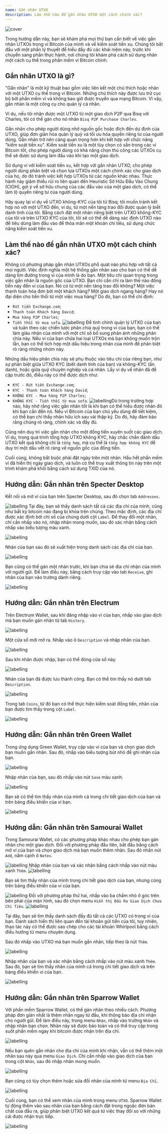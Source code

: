 ```yaml
---
name: Gắn nhãn UTXO
description: Làm thế nào để gắn nhãn UTXO một cách chính xác?
---
```

![cover](assets/cover.webp)

Trong hướng dẫn này, bạn sẽ khám phá mọi thứ bạn cần biết về việc gắn nhãn UTXOs trong ví Bitcoin của mình và về kiểm soát tiền xu. Chúng tôi bắt đầu với một phần lý thuyết để hiểu đầy đủ các khái niệm này, trước khi chuyển sang phần thực hành, nơi chúng tôi khám phá cách sử dụng nhãn một cách cụ thể trong phần mềm ví Bitcoin chính.

## Gắn nhãn UTXO là gì?
"Gắn nhãn" là một kỹ thuật bao gồm việc liên kết một chú thích hoặc nhãn với một UTXO cụ thể trong ví Bitcoin. Những chú thích này được lưu trữ cục bộ bởi phần mềm ví và không bao giờ được truyền qua mạng Bitcoin. Vì vậy, gắn nhãn là một công cụ cho quản lý cá nhân.

Ví dụ, nếu tôi nhận được một UTXO từ một giao dịch P2P qua Bisq với Charles, tôi có thể gán cho nó nhãn `Bisq P2P Purchase Charles`.

Gắn nhãn cho phép người dùng nhớ nguồn gốc hoặc đích đến dự định của UTXO, giúp đơn giản hóa quản lý quỹ và tối ưu hóa quyền riêng tư của người dùng. Gắn nhãn trở nên càng quan trọng hơn khi kết hợp với chức năng "kiểm soát tiền xu". Kiểm soát tiền xu là một tùy chọn có sẵn trong các ví Bitcoin tốt, cho phép người dùng có khả năng chọn thủ công các UTXOs cụ thể sẽ được sử dụng làm đầu vào khi tạo một giao dịch.

Sử dụng ví với kiểm soát tiền xu, kết hợp với gắn nhãn UTXO, cho phép người dùng phân biệt và chọn lựa UTXOs một cách chính xác cho giao dịch của họ, do đó tránh việc kết hợp UTXOs từ các nguồn khác nhau. Thực hành này giảm thiểu rủi ro liên quan đến Heuristic Sở Hữu Đầu Vào Chung (CIOH), gợi ý về sở hữu chung của các đầu vào của một giao dịch, có thể làm lộ quyền riêng tư của người dùng.

Hãy quay lại ví dụ về UTXO không-KYC của tôi từ Bisq; tôi muốn tránh kết hợp nó với một UTXO đến, ví dụ, từ một nền tảng trao đổi được quản lý biết danh tính của tôi. Bằng cách đặt một nhãn riêng biệt trên UTXO không-KYC của tôi và trên UTXO KYC của tôi, tôi sẽ có thể dễ dàng xác định UTXO nào để tiêu dùng làm đầu vào để thỏa mãn một khoản chi tiêu, sử dụng chức năng kiểm soát tiền xu.

## Làm thế nào để gắn nhãn UTXO một cách chính xác?
Không có phương pháp gắn nhãn UTXOs phổ quát nào phù hợp với tất cả mọi người. Việc định nghĩa một hệ thống gắn nhãn sao cho bạn có thể dễ dàng tìm đường trong ví của mình là do bạn.
Một tiêu chí quan trọng trong việc gắn nhãn là nguồn gốc của UTXO. Bạn chỉ cần chỉ ra làm thế nào đồng tiền này đến ví của bạn. Nó có từ một nền tảng trao đổi không? Một việc thanh toán hóa đơn bởi một khách hàng? Một giao dịch ngang hàng? Hay nó đại diện cho tiền thối từ một việc mua hàng? Do đó, bạn có thể chỉ định:
- `Rút tiền Exchange.com`;
- `Thanh toán Khách hàng David`;
- `Mua hàng P2P Charles`;
- `Tiền thối từ mua sofa`.
![labelling](assets/en/1.webp)
Để tinh chỉnh quản lý UTXO của bạn và tuân theo các chiến lược phân chia quỹ trong ví của bạn, bạn có thể làm giàu nhãn của mình với một chỉ số bổ sung phản ánh những phân chia này. Nếu ví của bạn chứa hai loại UTXOs mà bạn không muốn trộn lẫn, bạn có thể tích hợp một dấu hiệu trong nhãn của mình để phân biệt rõ ràng những nhóm này.

Những dấu hiệu phân chia này sẽ phụ thuộc vào tiêu chí của riêng bạn, như sự phân biệt giữa UTXO KYC (biết danh tính của bạn) và không-KYC (ẩn danh), hoặc giữa quỹ chuyên nghiệp và cá nhân. Lấy ví dụ về nhãn đã đề cập trước đó, điều này có thể được dịch như:
- `KYC - Rút tiền Exchange.com`;
- `KYC - Thanh toán Khách hàng David`;
- `KHÔNG KYC - Mua hàng P2P Charles`;
- `KHÔNG KYC - Tiền thối từ mua sofa`.
![labelling](assets/en/2.webp)Dù trong trường hợp nào, hãy nhớ rằng việc gắn nhãn tốt là khi bạn có thể hiểu được nhãn đó khi bạn cần đến nó. Nếu ví Bitcoin của bạn chủ yếu dùng để tiết kiệm, có thể bạn chỉ thấy nhãn hữu ích sau vài thập kỷ. Do đó, hãy đảm bảo rằng chúng rõ ràng, chính xác và đầy đủ.

Cũng nên duy trì việc gắn nhãn cho một đồng tiền xuyên suốt các giao dịch. Ví dụ, trong quá trình tổng hợp UTXO không KYC, hãy chắc chắn đánh dấu UTXO kết quả không chỉ là `tổng hợp`, mà cụ thể là `tổng hợp không KYC` để duy trì một dấu vết rõ ràng về nguồn gốc của đồng tiền.

Cuối cùng, không bắt buộc phải đặt ngày trên một nhãn. Hầu hết phần mềm ví đã hiển thị ngày giao dịch, và luôn có thể truy xuất thông tin này trên một trình khám phá khối bằng cách sử dụng TXID của nó.

## Hướng dẫn: Gắn nhãn trên Specter Desktop

Kết nối và mở ví của bạn trên Specter Desktop, sau đó chọn tab `Addresses`.

![labelling](assets/notext/3.webp)
Tại đây, bạn sẽ thấy danh sách tất cả các địa chỉ của mình, cũng như bất kỳ bitcoin nào đang bị khóa trên chúng. Theo mặc định, các địa chỉ được xác định bởi chỉ số của chúng dưới cột `Label`. Để thay đổi một nhãn, chỉ cần nhấp vào nó, nhập nhãn mong muốn, sau đó xác nhận bằng cách nhấp vào biểu tượng màu xanh.

![labelling](assets/notext/4.webp)

Nhãn của bạn sau đó sẽ xuất hiện trong danh sách các địa chỉ của bạn.

![labelling](assets/notext/5.webp)

Bạn cũng có thể gán một nhãn trước, khi bạn chia sẻ địa chỉ nhận của mình với người gửi. Để làm điều này, bằng cách truy cập vào tab `Receive`, ghi nhãn của bạn vào trường dành riêng.

![labelling](assets/notext/6.webp)

## Hướng dẫn: Gắn nhãn trên Electrum

Trên Electrum Wallet, sau khi đăng nhập vào ví của bạn, nhấp vào giao dịch mà bạn muốn gán nhãn từ tab `History`.

![labelling](assets/notext/7.webp)

Một cửa sổ mới mở ra. Nhấp vào ô `Description` và nhập nhãn của bạn.

![labelling](assets/notext/8.webp)

Sau khi nhãn được nhập, bạn có thể đóng cửa sổ này.

![labelling](assets/notext/9.webp)

Nhãn của bạn đã được lưu thành công. Bạn có thể tìm thấy nó dưới tab `Description`.

![labelling](assets/notext/10.webp)

Trong tab `Coins`, từ đó bạn có thể thực hiện kiểm soát đồng tiền, nhãn của bạn được tìm thấy trong cột `Label`.

![labelling](assets/notext/11.webp)

## Hướng dẫn: Gắn nhãn trên Green Wallet

Trong ứng dụng Green Wallet, truy cập vào ví của bạn và chọn giao dịch bạn muốn gắn nhãn. Sau đó, nhấp vào biểu tượng bút nhỏ để ghi nhãn của bạn.

![labelling](assets/notext/12.webp)

Nhập nhãn của bạn, sau đó nhấp vào nút `Save` màu xanh.

![labelling](assets/notext/13.webp)

Bạn sẽ có thể tìm thấy nhãn của mình cả trong chi tiết giao dịch của bạn và trên bảng điều khiển của ví bạn.

![labelling](assets/notext/14.webp)

## Hướng dẫn: Gắn nhãn trên Samourai Wallet

Trong Samourai Wallet, có các phương pháp khác nhau cho phép bạn gán nhãn cho một giao dịch. Đối với phương pháp đầu tiên, bắt đầu bằng cách mở ví của bạn và chọn giao dịch mà bạn muốn thêm nhãn. Sau đó nhấn nút `Add`, nằm cạnh ô `Notes`.

![labelling](assets/notext/15.webp)
Nhập nhãn của bạn và xác nhận bằng cách nhấp vào nút màu xanh `Thêm`.
![labelling](assets/notext/16.webp)

Bạn sẽ tìm thấy nhãn của mình trong chi tiết giao dịch của bạn, nhưng cũng trên bảng điều khiển của ví của bạn.

![labelling](assets/notext/17.webp)
Đối với phương pháp thứ hai, nhấp vào ba chấm nhỏ ở góc trên bên phải của màn hình, sau đó chọn menu `Hiển thị Đầu Ra Giao Dịch Chưa Chi Tiêu`.
![labelling](assets/notext/18.webp)

Tại đây, bạn sẽ tìm thấy danh sách đầy đủ tất cả các UTXO có trong ví của bạn. Danh sách hiển thị liên quan đến tài khoản gửi tiền của tôi, tuy nhiên, thao tác này có thể được sao chép cho các tài khoản Whirlpool bằng cách điều hướng từ menu chuyên dụng.

Sau đó nhấp vào UTXO mà bạn muốn gắn nhãn, tiếp theo là nút `Thêm`.

![labelling](assets/notext/19.webp)

Nhập nhãn của bạn và xác nhận bằng cách nhấp vào nút màu xanh `Thêm`. Sau đó, bạn sẽ tìm thấy nhãn của mình cả trong chi tiết giao dịch và trên bảng điều khiển ví của bạn.

![labelling](assets/notext/20.webp)

## Hướng dẫn: Gắn nhãn trên Sparrow Wallet

Với phần mềm Sparrow Wallet, có thể gán nhãn theo nhiều cách. Phương pháp đơn giản nhất là thêm nhãn ngay từ đầu, khi thông báo địa chỉ nhận cho người gửi. Để làm điều này, trong menu `Nhận`, nhấp vào trường `Nhãn` và nhập nhãn bạn chọn. Nhãn này sẽ được bảo toàn và có thể truy cập trong suốt phần mềm ngay khi bitcoin được nhận trên địa chỉ.

![labelling](assets/notext/21.webp)

Nếu bạn quên gắn nhãn cho địa chỉ của mình khi nhận, vẫn có thể thêm một nhãn sau này qua menu `Giao Dịch`. Chỉ cần nhấp vào giao dịch của bạn trong cột `Nhãn`, sau đó nhập nhãn mong muốn.

![labelling](assets/notext/22.webp)

Bạn cũng có tùy chọn thêm hoặc sửa đổi nhãn của mình từ menu `Địa Chỉ`.

![labelling](assets/notext/23.webp)

Cuối cùng, bạn có thể xem nhãn của mình trong menu `UTXO`. Sparrow Wallet tự động thêm vào sau nhãn của bạn bằng cách đặt trong ngoặc đơn bản chất của đầu ra, giúp phân biệt UTXO kết quả từ việc thay đổi so với những cái được nhận trực tiếp.

![labelling](assets/notext/24.webp)